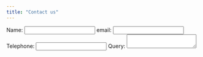 ```yaml
---
title: "Contact us"
---
```


<form>
  <label for="name">Name:
    <input type="text" id="name" required />
  </label>
  <label for="email">email:
    <input type="email" id="email" required />
  </label>
  <label for="tel">Telephone:
    <input type="text" id="tel" />
  </label>
  <label for="query">Query:
    <textarea id="query"></textarea>
  </label>
</form>
